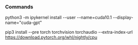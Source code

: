 ### Commands

python3 -m ipykernel install --user --name=cuda10.1 --display-name="cuda-gpt"

pip3 install --pre torch torchvision torchaudio --extra-index-url https://download.pytorch.org/whl/nightly/cpu
